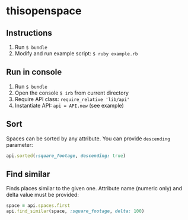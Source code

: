 # thisopenspace

## Instructions

1. Run `$ bundle`
2. Modify and run example script: `$ ruby example.rb`

## Run in console

1. Run `$ bundle`
2. Open the console `$ irb` from current directory
3. Require API class: `require_relative 'lib/api'`
4. Instantiate API: `api = API.new` (see example)

## Sort

Spaces can be sorted by any attribute. You can provide `descending` parameter:

```ruby
api.sorted(:square_footage, descending: true)
```

## Find similar

Finds places similar to the given one. Attribute name (numeric only) and delta value must be provided:

```ruby
space = api.spaces.first
api.find_similar(space, :square_footage, delta: 100)
```

